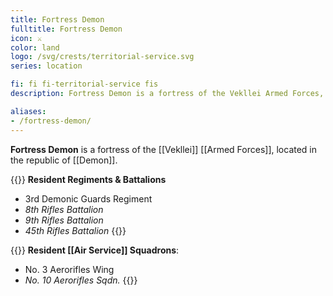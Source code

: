 ```yaml
---
title: Fortress Demon
fulltitle: Fortress Demon
icon: ⚔️
color: land
logo: /svg/crests/territorial-service.svg
series: location

fi: fi fi-territorial-service fis
description: Fortress Demon is a fortress of the Vekllei Armed Forces, located in the republic of Demon.

aliases:
- /fortress-demon/
---
```

**Fortress Demon** is a fortress of the [[Vekllei]] [[Armed Forces]], located in the republic of [[Demon]].

{{<note table>}}
**Resident Regiments & Battalions**

* 3rd Demonic Guards Regiment
* *8th Rifles Battalion*
* *9th Rifles Battalion*
* *45th Rifles Battalion*
{{</note>}}

{{<note table>}}
**Resident [[Air Service]] Squadrons**:

* No. 3 Aerorifles Wing
* *No. 10 Aerorifles Sqdn.*
{{</note>}}

